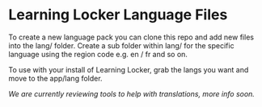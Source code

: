 Learning Locker Language Files
==============================

To create a new language pack you can clone this repo and add new files into the lang/ folder. Create a sub folder within lang/ for the specific language using the region code e.g. en / fr and so on.

To use with your install of Learning Locker, grab the langs you want and move to the app/lang folder.

_We are currently reviewing tools to help with translations, more info soon._
